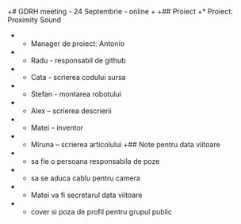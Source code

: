 +# GDRH meeting - 24 Septembrie - online
+
+## Proiect
+* Proiect: Proximity Sound
+    - Manager de proiect: Antonio
+    - Radu - responsabil de github
+    - Cata - scrierea codului sursa
+    - Stefan - montarea robotului
+    - Alex – scrierea descrierii
+    - Matei – inventor
+    - Miruna – scrierea articolului
+## Note pentru data viitoare
+    - sa fie o persoana responsabila de poze
+    - sa se aduca cablu pentru camera
+    - Matei va fi secretarul data viitoare
+    - cover si poza de profil pentru grupul public
